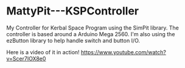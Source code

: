 # MattyPit---KSPController
My Controller for Kerbal Space Program using the SimPit library.
The controller is based around a Arduino Mega 2560. 
I'm also using the ezButton library to help handle switch and button I/O.

Here is a video of it in action!
https://www.youtube.com/watch?v=Scer7IOX8e0
